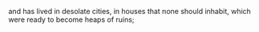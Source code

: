 and has lived in desolate cities, in houses that none should inhabit, which were ready to become heaps of ruins;
